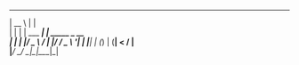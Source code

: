   _____             _              
 |  __ \           | |             
 | |  | | ___   ___| | _____ _ __  
 | |  | |/ _ \ / __| |/ / _ \ '__| 
 | |__| | (_) | (__|   <  __/ |    
 |_____/ \___/ \___|_|\_\___|_|    
